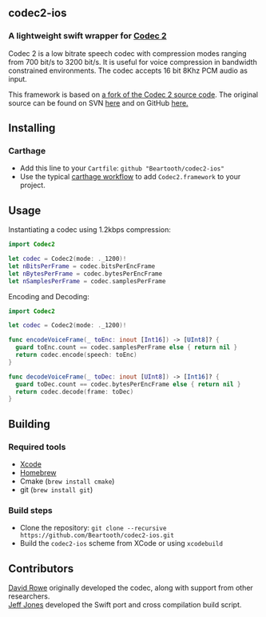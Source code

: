 ## codec2-ios
### A lightweight swift wrapper for [Codec 2](http://www.rowetel.com/?page_id=452)

Codec 2 is a low bitrate speech codec with compression modes ranging from 700 bit/s to 3200 bit/s. It is useful for voice
compression in bandwidth constrained environments. The codec accepts 16 bit 8Khz PCM audio as input.

This framework is based on [a fork of the Codec 2 source code](https://github.com/Beartooth/codec2/tree/cross-compile-support).
The original source can be found on SVN [here](https://svn.code.sf.net/p/freetel/code/codec2-dev/) and
on GitHub [here.](https://github.com/freedv/codec2)
 
## Installing

### Carthage 
- Add this line to your `Cartfile`: `github "Beartooth/codec2-ios"`
- Use the typical [carthage workflow](https://github.com/Carthage/Carthage#adding-frameworks-to-an-application) to add `Codec2.framework` to your project.

## Usage

Instantiating a codec using 1.2kbps compression:
```swift
import Codec2

let codec = Codec2(mode: ._1200)!
let nBitsPerFrame = codec.bitsPerEncFrame
let nBytesPerFrame = codec.bytesPerEncFrame
let nSamplesPerFrame = codec.samplesPerFrame
```

Encoding and Decoding:
```swift
import Codec2

let codec = Codec2(mode: ._1200)!

func encodeVoiceFrame(_ toEnc: inout [Int16]) -> [UInt8]? {
  guard toEnc.count == codec.samplesPerFrame else { return nil }
  return codec.encode(speech: toEnc)
}

func decodeVoiceFrame(_ toDec: inout [UInt8]) -> [Int16]? {
  guard toDec.count == codec.bytesPerEncFrame else { return nil }
  return codec.decode(frame: toDec) 
}
```

## Building

### Required tools
- [Xcode](https://itunes.apple.com/us/app/xcode/id497799835?mt=12) 
- [Homebrew](https://brew.sh/)
- Cmake (`brew install cmake`)
- git (`brew install git`)

### Build steps
- Clone the repository: `git clone --recursive https://github.com/Beartooth/codec2-ios.git`
- Build the `codec2-ios` scheme from XCode or using `xcodebuild`

## Contributors
[David Rowe](http://www.rowetel.com/) originally developed the codec, along with support from other researchers.  
[Jeff Jones](https://github.com/masterjefferson) developed the Swift port and cross compilation build script. 


  


